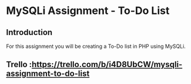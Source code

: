 # MySQLi Assignment - To-Do List
## Introduction
For this assignment you will be creating a To-Do list in PHP using MySQLi.

## Trello :https://trello.com/b/i4D8UbCW/mysqli-assignment-to-do-list 